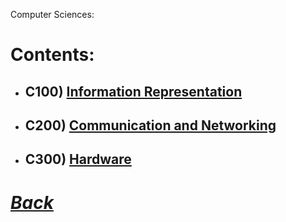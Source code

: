 Computer Sciences:
# Contents:
- ##  C100) [Information Representation](C100.md)
- ##  C200) [Communication and Networking](C200.md)
- ##  C300) [Hardware](C300.md)
  
# [*Back*](_Index.md)